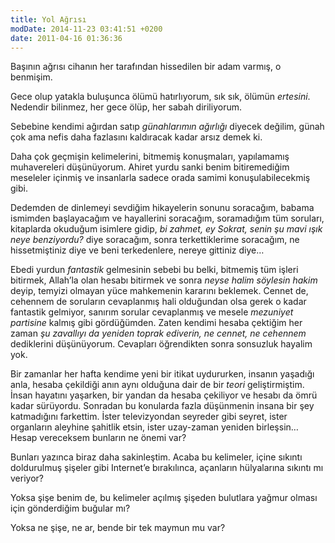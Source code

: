 ```yaml
---
title: Yol Ağrısı
modDate: 2014-11-23 03:41:51 +0200
date: 2011-04-16 01:36:36
---
```


Başının ağrısı cihanın her tarafından hissedilen bir adam varmış, o
benmişim.

Gece olup yatakla buluşunca ölümü hatırlıyorum, sık sık, ölümün
*ertesini*. Nedendir bilinmez, her gece ölüp, her sabah diriliyorum.

Sebebine kendimi ağırdan satıp *günahlarımın ağırlığı* diyecek değilim,
günah çok ama nefis daha fazlasını kaldıracak kadar arsız demek ki.

Daha çok geçmişin kelimelerini, bitmemiş konuşmaları, yapılamamış
muhavereleri düşünüyorum. Ahiret yurdu sanki benim bitiremediğim
meseleler içinmiş ve insanlarla sadece orada samimi konuşulabilecekmiş
gibi.

Dedemden de dinlemeyi sevdiğim hikayelerin sonunu soracağım, babama
ismimden başlayacağım ve hayallerini soracağım, soramadığım tüm
soruları, kitaplarda okuduğum isimlere gidip, *bi zahmet, ey Sokrat,
senin şu mavi ışık neye benziyordu?* diye soracağım, sonra
terkettiklerime soracağım, ne hissetmiştiniz diye ve beni terkedenlere,
nereye gittiniz diye…

Ebedi yurdun *fantastik* gelmesinin sebebi bu belki, bitmemiş tüm işleri
bitirmek, Allah’la olan hesabı bitirmek ve sonra *neyse halim söylesin
hakim* deyip, temyizi olmayan yüce mahkemenin kararını beklemek. Cennet
de, cehennem de soruların cevaplanmış hali olduğundan olsa gerek o kadar
fantastik gelmiyor, sanırım sorular cevaplanmış ve mesele *mezuniyet
partisine* kalmış gibi gördüğümden. Zaten kendimi hesaba çektiğim her
zaman *şu zavallıyı da yeniden toprak ediverin, ne cennet, ne cehennem*
dediklerini düşünüyorum. Cevapları öğrendikten sonra sonsuzluk hayalim
yok.

Bir zamanlar her hafta kendime yeni bir itikat uydururken, insanın
yaşadığı anla, hesaba çekildiği anın aynı olduğuna dair de bir *teori*
geliştirmiştim. İnsan hayatını yaşarken, bir yandan da hesaba çekiliyor
ve hesabı da ömrü kadar sürüyordu. Sonradan bu konularda fazla
düşünmenin insana bir şey katmadığını farkettim. İster televizyondan
seyreder gibi seyret, ister organların aleyhine şahitlik etsin, ister
uzay-zaman yeniden birleşsin… Hesap vereceksem bunların ne önemi var?

Bunları yazınca biraz daha sakinleştim. Acaba bu kelimeler, içine
sıkıntı doldurulmuş şişeler gibi Internet’e bırakılınca, açanların
hülyalarına sıkıntı mı veriyor?

Yoksa şişe benim de, bu kelimeler açılmış şişeden bulutlara yağmur
olması için gönderdiğim buğular mı?

Yoksa ne şişe, ne ar, bende bir tek maymun mu var?

